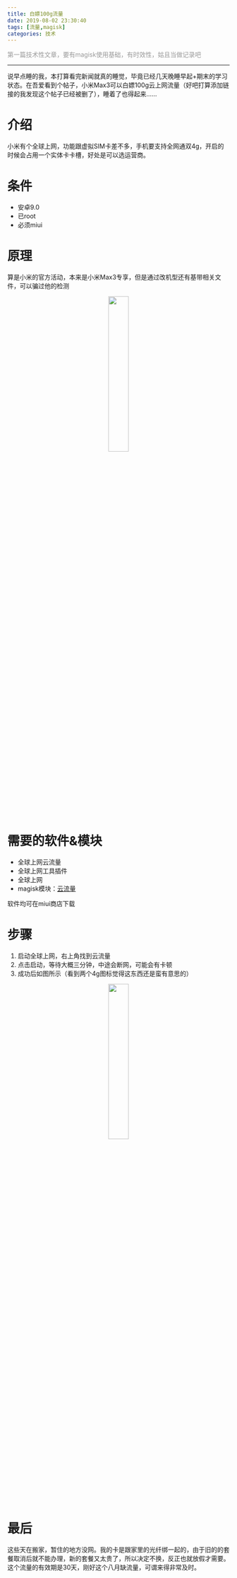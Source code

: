 ```yaml
---
title: 白嫖100g流量
date: 2019-08-02 23:30:40
tags: [流量,magisk]
categories: 技术
---
```


<font color="#999999">第一篇技术性文章，要有magisk使用基础，有时效性，姑且当做记录吧</font>
<!--more-->
---
说早点睡的我，本打算看完新闻就真的睡觉，毕竟已经几天晚睡早起+期末的学习状态。在吾爱看到个帖子，小米Max3可以白嫖100g云上网流量（好吧打算添加链接的我发现这个帖子已经被删了），睡着了也得起来……

# 介绍
小米有个全球上网，功能跟虚拟SIM卡差不多，手机要支持全网通双4g，开启的时候会占用一个实体卡卡槽，好处是可以选运营商。

# 条件
* 安卓9.0
* 已root
* 必须miui

# 原理
算是小米的官方活动，本来是小米Max3专享，但是通过改机型还有基带相关文件，可以骗过他的检测
<div align="center"><img src="https://ae01.alicdn.com/kf/H0e381222dbee425bbefb6facbc96f5c8S.jpg" width="30%" ></div>


# 需要的软件&模块
* 全球上网云流量
* 全球上网工具插件
* 全球上网
* magisk模块：[云流量](https://share.weiyun.com/5WZab6C)

软件均可在miui商店下载

# 步骤
1. 启动全球上网，右上角找到云流量
2. 点击启动，等待大概三分钟，中途会断网，可能会有卡顿
3. 成功后如图所示（看到两个4g图标觉得这东西还是蛮有意思的）
<div align="center"><img src="https://ae01.alicdn.com/kf/H9335f3e51050466fa673a00d39061906v.jpg" width="30%" ></div>

# 最后
这些天在搬家，暂住的地方没网。我的卡是跟家里的光纤绑一起的，由于旧的的套餐取消后就不能办理，新的套餐又太贵了，所以决定不换，反正也就放假才需要。这个流量的有效期是30天，刚好这个八月缺流量，可谓来得非常及时。